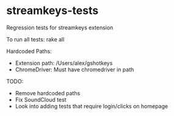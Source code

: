 streamkeys-tests
================

Regression tests for streamkeys extension

To run all tests: rake all

Hardcoded Paths:
* Extension path: /Users/alex/gshotkeys
* ChromeDriver: Must have chromedriver in path

TODO:
* Remove hardcoded paths
* Fix SoundCloud test
* Look into adding tests that require login/clicks on homepage
